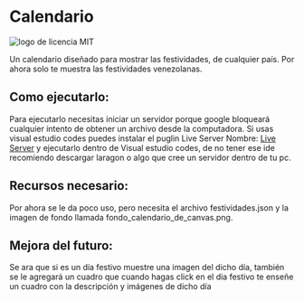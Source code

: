 # Calendario
![logo de licencia MIT](https://user-images.githubusercontent.com/66857879/186940932-591760e2-d06c-49e5-b822-08e6ecef3462.png)

Un calendario diseñado para mostrar las festividades, de cualquier país. Por ahora solo te muestra las festividades venezolanas.

## Como ejecutarlo:
Para ejecutarlo necesitas iniciar un servidor porque google bloqueará cualquier intento de obtener un archivo desde la computadora. Si usas visual estudio codes puedes instalar el puglin Live Server Nombre: [Live Server](https://marketplace.visualstudio.com/items?itemName=ritwickdey.LiveServer) y ejecutarlo dentro de Visual estudio codes, de no tener ese ide recomiendo descargar laragon o algo que cree un servidor dentro de tu pc.

## Recursos necesario:
Por ahora se le da poco uso, pero necesita el archivo festividades.json y la imagen de fondo llamada fondo_calendario_de_canvas.png.

## Mejora del futuro:
Se ara que si es un día festivo muestre una imagen del dicho día, también se le agregará un cuadro que cuando hagas click en el dia festivo te enseñe un cuadro con la descripción y imágenes de dicho día

